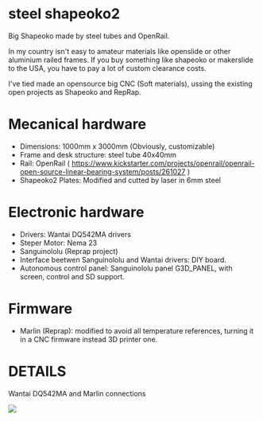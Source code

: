 steel shapeoko2
===============

Big Shapeoko made by steel tubes and OpenRail.

In my country isn't easy to amateur materials like openslide or other aluminium railed frames. If you buy something like shapeoko or makerslide to the USA, you have to pay a lot of custom clearance costs.

I've tied made an opensource big CNC (Soft materials), ussing the existing open projects as Shapeoko and RepRap.


# Mecanical hardware #
* Dimensions: 1000mm x 3000mm (Obviously, customizable)
* Frame and desk structure: steel tube 40x40mm
* Rail: OpenRail ( https://www.kickstarter.com/projects/openrail/openrail-open-source-linear-bearing-system/posts/261027 )
* Shapeoko2 Plates: Modified and cutted by laser in 6mm steel

# Electronic hardware #
* Drivers: Wantai  DQ542MA drivers
* Steper Motor: Nema 23 
* Sanguinololu (Reprap project)
* Interface beetwen Sanguinololu and Wantai drivers: DIY board.
* Autonomous control panel: Sanguinololu panel G3D_PANEL, with screen, control and SD support.

# Firmware #
* Marlin (Reprap): modified to avoid all temperature references, turning it in a CNC firmware instead 3D printer one.



# DETAILS #

Wantai DQ542MA and Marlin connections

![](https://raw.githubusercontent.com/pablinhob/steel_shapeoko2/master/resources/wantai_sanguinololu.png)
